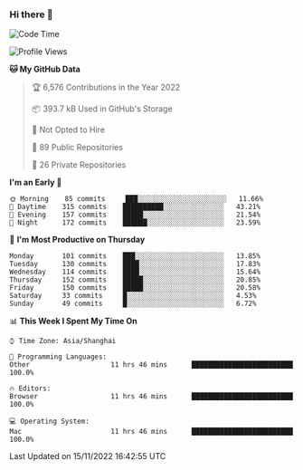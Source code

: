 ### Hi there 👋

<!--
**qbosen/qbosen** is a ✨ _special_ ✨ repository because its `README.md` (this file) appears on your GitHub profile.

Here are some ideas to get you started:

- 🔭 I’m currently working on ...
- 🌱 I’m currently learning ...
- 👯 I’m looking to collaborate on ...
- 🤔 I’m looking for help with ...
- 💬 Ask me about ...
- 📫 How to reach me: ...
- 😄 Pronouns: ...
- ⚡ Fun fact: ...
-->

<!--START_SECTION:waka-->
![Code Time](http://img.shields.io/badge/Code%20Time-1%2C077%20hrs%2021%20mins-blue)

![Profile Views](http://img.shields.io/badge/Profile%20Views-0-blue)

**🐱 My GitHub Data** 

> 🏆 6,576 Contributions in the Year 2022
 > 
> 📦 393.7 kB Used in GitHub's Storage 
 > 
> 🚫 Not Opted to Hire
 > 
> 📜 89 Public Repositories 
 > 
> 🔑 26 Private Repositories  
 > 
**I'm an Early 🐤** 

```text
🌞 Morning    85 commits     ███░░░░░░░░░░░░░░░░░░░░░░   11.66% 
🌆 Daytime    315 commits    ██████████░░░░░░░░░░░░░░░   43.21% 
🌃 Evening    157 commits    █████░░░░░░░░░░░░░░░░░░░░   21.54% 
🌙 Night      172 commits    ██████░░░░░░░░░░░░░░░░░░░   23.59%

```
📅 **I'm Most Productive on Thursday** 

```text
Monday       101 commits    ███░░░░░░░░░░░░░░░░░░░░░░   13.85% 
Tuesday      130 commits    ████░░░░░░░░░░░░░░░░░░░░░   17.83% 
Wednesday    114 commits    ████░░░░░░░░░░░░░░░░░░░░░   15.64% 
Thursday     152 commits    █████░░░░░░░░░░░░░░░░░░░░   20.85% 
Friday       150 commits    █████░░░░░░░░░░░░░░░░░░░░   20.58% 
Saturday     33 commits     █░░░░░░░░░░░░░░░░░░░░░░░░   4.53% 
Sunday       49 commits     █░░░░░░░░░░░░░░░░░░░░░░░░   6.72%

```


📊 **This Week I Spent My Time On** 

```text
⌚︎ Time Zone: Asia/Shanghai

💬 Programming Languages: 
Other                    11 hrs 46 mins      █████████████████████████   100.0%

🔥 Editors: 
Browser                  11 hrs 46 mins      █████████████████████████   100.0%

💻 Operating System: 
Mac                      11 hrs 46 mins      █████████████████████████   100.0%

```


 Last Updated on 15/11/2022 16:42:55 UTC
<!--END_SECTION:waka-->
